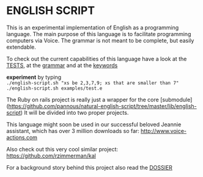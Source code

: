 # ENGLISH SCRIPT

This is an experimental implementation of English as a programming language.
The main purpose of this language is to facilitate programming computers via Voice.
The grammar is not meant to be complete, but easily extendable.

To check out the current capabilities of this language have a look at the [TESTS](https://github.com/pannous/natural-english-script/tree/master/test/unit), at the [grammar](https://github.com/pannous/natural-english-script/blob/master/lib/english-script/english-parser.rb) and at the
[keywords](https://github.com/pannous/natural-english-script/blob/master/lib/english-script/english-tokens.rb)

**experiment** by typing  
`./english-script.sh "xs be 2,3,7,9; xs that are smaller than 7"`  
`./english-script.sh examples/test.e`

The Ruby on rails project is really just a wrapper for the core [submodule]
(https://github.com/pannous/natural-english-script/tree/master/lib/english-script)
It will be divided into two proper projects.

This language might soon be used in our successful beloved Jeannie assistant, which has over 3 million downloads so far:
http://www.voice-actions.com

Also check out this very cool similar project:
https://github.com/rzimmerman/kal

For a background story behind this project also read the [DOSSIER](https://github.com/pannous/natural-english-script/tree/master/DOSSIER)
